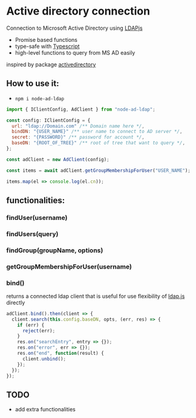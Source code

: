 # Active directory connection

Connection to Microsoft Active Directory using [LDAPjs](https://www.npmjs.com/package/ldapjs)

- Promise based functions
- type-safe with [Typescript](https://www.typescriptlang.org/)
- high-level functions to query from MS AD easily

inspired by package [activedirectory](https://www.npmjs.com/package/activedirectory)

## How to use it:

- `npm i node-ad-ldap`

```js
import { IClientConfig, AdClient } from "node-ad-ldap";

const config: IClientConfig = {
  url: "ldap://Domain.com" /** Domain name here */,
  bindDN: "{USER_NAME}" /** user name to connect to AD server */,
  secret: "{PASSWORD}" /** password for account */,
  baseDN: "{ROOT_OF_TREE}" /** root of tree that want to query */,
};

const adClient = new AdClient(config);

const items = await adClient.getGroupMembershipForUser("USER_NAME");

items.map(el => console.log(el.cn));
```

## functionalities:

### findUser(username)

### findUsers(query)

### findGroup(groupName, options)

### getGroupMembershipForUser(username)

### bind()

returns a connected ldap client that is useful for use flexibility of [ldap.js](http://ldapjs.org/) directly

```js
adClient.bind().then(client => {
  client.search(this.config.baseDN, opts, (err, res) => {
    if (err) {
      reject(err);
    }
    res.on("searchEntry", entry => {});
    res.on("error", err => {});
    res.on("end", function(result) {
      client.unbind();
    });
  });
});
```

## TODO

- add extra functionalities
